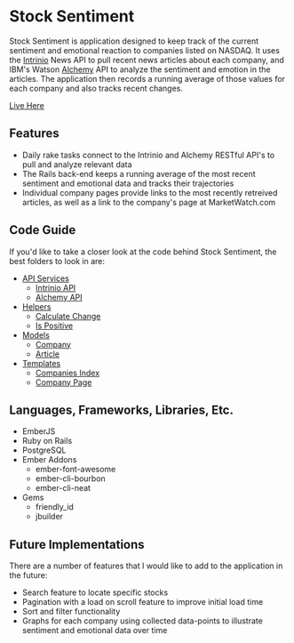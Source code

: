 # Stock Sentiment

Stock Sentiment is application designed to keep track of the current sentiment and emotional reaction to companies listed on NASDAQ. It uses the [Intrinio](https://intrinio.com/) News API to pull recent news articles about each company, and IBM's Watson [Alchemy](http://www.alchemyapi.com/) API to analyze the sentiment and emotion in the articles. The application then records a running average of those values for each company and also tracks recent changes.

[Live Here][live]

[live]: http://www.stocksentiment.info/

## Features

* Daily rake tasks connect to the Intrinio and Alchemy RESTful API's to pull and analyze relevant data
* The Rails back-end keeps a running average of the most recent sentiment and emotional data and tracks their trajectories
* Individual company pages provide links to the most recently retreived articles, as well as a link to the company's page at MarketWatch.com

## Code Guide

If you'd like to take a closer look at the code behind Stock Sentiment, the best folders to look in are:

* [API Services](./app/services)
  * [Intrinio API](./app/services/intrinio_api.rb)
  * [Alchemy API](./app/services/alchemy_api.rb)
* [Helpers](./frontend/app/helpers)
  * [Calculate Change](./frontend/app/helpers/calculate-change.js)
  * [Is Positive](./frontend/app/helpers/is-positive.js)
* [Models](./frontend/app/models)
  * [Company](./frontend/app/models/company.js)
  * [Article](./frontend/app/models/article.js)
* [Templates](./frontend/app/templates)
  * [Companies Index](./frontend/app/templates/companies.hbs)
  * [Company Page](./frontend/app/templates/company.hbs)

## Languages, Frameworks, Libraries, Etc.

* EmberJS
* Ruby on Rails
* PostgreSQL
* Ember Addons
  * ember-font-awesome
  * ember-cli-bourbon
  * ember-cli-neat
* Gems
  * friendly_id
  * jbuilder

## Future Implementations

There are a number of features that I would like to add to the application in the future:

* Search feature to locate specific stocks
* Pagination with a load on scroll feature to improve initial load time
* Sort and filter functionality
* Graphs for each company using collected data-points to illustrate sentiment and emotional data over time
